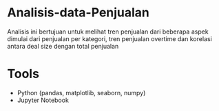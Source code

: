 # Analisis-data-Penjualan
Analisis ini bertujuan untuk melihat tren penjualan dari beberapa aspek dimulai dari penjualan per kategori, tren penjualan overtime dan korelasi antara deal size dengan total penjualan

# Tools
* Python (pandas, matplotlib, seaborn, numpy)
* Jupyter Notebook
